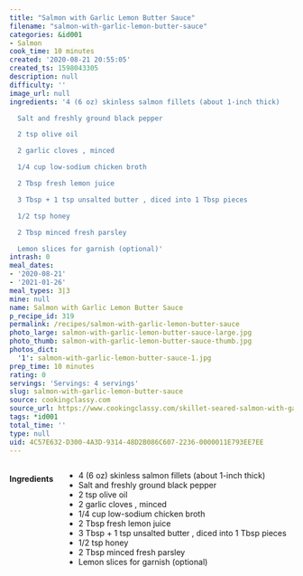 ```yaml
---
title: "Salmon with Garlic Lemon Butter Sauce"
filename: "salmon-with-garlic-lemon-butter-sauce"
categories: &id001
- Salmon
cook_time: 10 minutes
created: '2020-08-21 20:55:05'
created_ts: 1598043305
description: null
difficulty: ''
image_url: null
ingredients: '4 (6 oz) skinless salmon fillets (about 1-inch thick)

  Salt and freshly ground black pepper

  2 tsp olive oil

  2 garlic cloves , minced

  1/4 cup low-sodium chicken broth

  2 Tbsp fresh lemon juice

  3 Tbsp + 1 tsp unsalted butter , diced into 1 Tbsp pieces

  1/2 tsp honey

  2 Tbsp minced fresh parsley

  Lemon slices for garnish (optional)'
intrash: 0
meal_dates:
- '2020-08-21'
- '2021-01-26'
meal_types: 3|3
mine: null
name: Salmon with Garlic Lemon Butter Sauce
p_recipe_id: 319
permalink: /recipes/salmon-with-garlic-lemon-butter-sauce
photo_large: salmon-with-garlic-lemon-butter-sauce-large.jpg
photo_thumb: salmon-with-garlic-lemon-butter-sauce-thumb.jpg
photos_dict:
  '1': salmon-with-garlic-lemon-butter-sauce-1.jpg
prep_time: 10 minutes
rating: 0
servings: 'Servings: 4 servings'
slug: salmon-with-garlic-lemon-butter-sauce
source: cookingclassy.com
source_url: https://www.cookingclassy.com/skillet-seared-salmon-with-garlic-lemon-butter-sauce/
tags: *id001
total_time: ''
type: null
uid: 4C57E632-D300-4A3D-9314-48D2B086C607-2236-0000011E793EE7EE
---
```

<div class="large-8 medium-7 columns" id="writeup">	</div><!-- #writeup -->
</div><!-- #row-one -->
<div class="row" id="row-two">	<div class="medium-4 small-5 columns" id="ingredients"><h4>Ingredients</h4><div class="box box-ingredients content"><ul>
<li>4 (6 oz) skinless salmon fillets (about 1-inch thick)</li>
<li>Salt and freshly ground black pepper</li>
<li>2 tsp olive oil</li>
<li>2 garlic cloves , minced</li>
<li>1/4 cup low-sodium chicken broth</li>
<li>2 Tbsp fresh lemon juice</li>
<li>3 Tbsp + 1 tsp unsalted butter , diced into 1 Tbsp pieces</li>
<li>1/2 tsp honey</li>
<li>2 Tbsp minced fresh parsley</li>
<li>Lemon slices for garnish (optional)</li>
</ul>
</div>	</div>	<div class="medium-6 small-7 columns" id="directions">	</div>